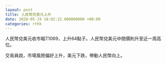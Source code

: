 ```yaml
---
layout: post
title: 人民幣兌美元上升
date: 2020-05-19 18:02:22.000000000 +08:00
categories: rthk
---
```


人民幣兌美元收市報7.1069，上升64點子。人民幣兌美元中間價則升至近一周高位。

交易員說，市場風險偏好上升，美元下跌，帶動人民幣向上。
